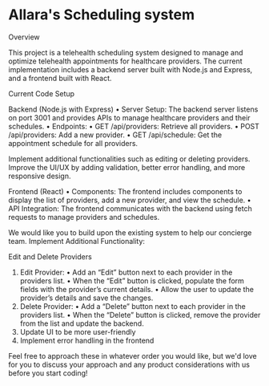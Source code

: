 # Allara's Scheduling system

Overview

This project is a telehealth scheduling system designed to manage and optimize telehealth appointments for healthcare providers. The current implementation includes a backend server built with Node.js and Express, and a frontend built with React.

Current Code Setup

Backend (Node.js with Express)
	• Server Setup: The backend server listens on port 3001 and provides APIs to manage healthcare providers and their schedules.
	• Endpoints:
	• GET /api/providers: Retrieve all providers.
	• POST /api/providers: Add a new provider.
	• GET /api/schedule: Get the appointment schedule for all providers.

Implement additional functionalities such as editing or deleting providers.
Improve the UI/UX by adding validation, better error handling, and more responsive design.

Frontend (React)
	• Components: The frontend includes components to display the list of providers, add a new provider, and view the schedule.
	• API Integration: The frontend communicates with the backend using fetch requests to manage providers and schedules.


We would like you to build upon the existing system to help our concierge team. 
Implement Additional Functionality: 

Edit and Delete Providers
1. Edit Provider:
	• Add an “Edit” button next to each provider in the providers list.
	• When the “Edit” button is clicked, populate the form fields with the provider’s current details.
	• Allow the user to update the provider’s details and save the changes.
2. Delete Provider:
	• Add a “Delete” button next to each provider in the providers list.
	• When the “Delete” button is clicked, remove the provider from the list and update the backend.
3. Update UI to be more user-friendly 
4. Implement error handling in the frontend 

Feel free to approach these in whatever order you would like, but we'd love for you to discuss your approach and any product considerations with us before you start coding!
